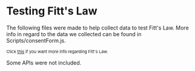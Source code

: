 # Testing Fitt's Law

The following files were made to help collect data to test Fitt's Law. More info in regard to the data we collected can be found in Scripts/consentForm.js. 

<div style='font-size: 11px'>Click <a href='https://en.wikipedia.org/wiki/Fitts%27s_law'>this</a> if you want more info regarding Fitt's Law.</div>

Some APIs were not included.

